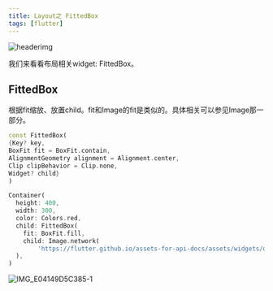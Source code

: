 ```yaml
---
title: Layout之 FittedBox
tags: [flutter]
---
```

![headerimg](./Header.png)

我们来看看布局相关widget: FittedBox。

<!--truncate-->

## FittedBox

根据fit缩放、放置child。fit和Image的fit是类似的。具体相关可以参见Image那一部分。

```dart
const FittedBox(
{Key? key,
BoxFit fit = BoxFit.contain,
AlignmentGeometry alignment = Alignment.center,
Clip clipBehavior = Clip.none,
Widget? child}
)
```

```dart
Container(
  height: 400,
  width: 300,
  color: Colors.red,
  child: FittedBox(
    fit: BoxFit.fill,
    child: Image.network(
        'https://flutter.github.io/assets-for-api-docs/assets/widgets/owl-2.jpg'),
  ),
)
```

![IMG_E04149D5C385-1](https://tva1.sinaimg.cn/large/e6c9d24egy1h2qm0wzod6j20u00zk45h.jpg)
